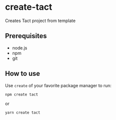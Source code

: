 # create-tact

Creates Tact project from template

## Prerequisites

- node.js
- npm
- git

## How to use

Use `create` of your favorite package manager to run:

```shell
npm create tact
```

or

```shell
yarn create tact
```
